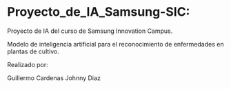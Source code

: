# Proyecto_de_IA_Samsung-SIC:

Proyecto de IA del curso de Samsung Innovation Campus.

Modelo de inteligencia artificial para el reconocimiento de enfermedades en plantas
de cultivo.

Realizado por:

Guillermo Cardenas 
Johnny Diaz 
